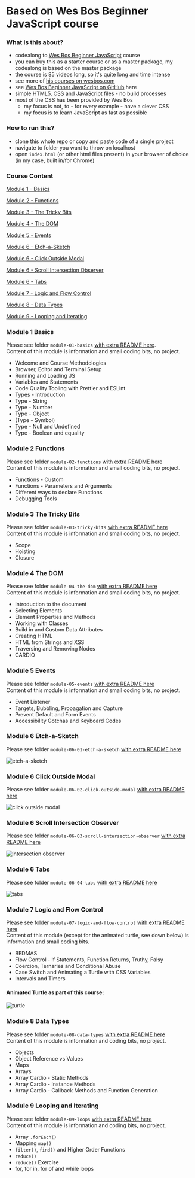 # Based on Wes Bos Beginner JavaScript course

### What is this about?

- codealong to [Wes Bos Beginner JavaScript](https://beginnerjavascript.com/) course
- you can buy this as a starter course or as a master package, my codealong is based on the master package
- the course is 85 videos long, so it's quite long and time intense
- see more of [his courses on wesbos.com](https://wesbos.com/courses)
- see [Wes Bos Beginner JavaScript on GitHub](https://github.com/wesbos/beginner-javascript) here
- simple HTML5, CSS and JavaScript files - no build processes
- most of the CSS has been provided by Wes Bos
  - my focus is not, to - for every example - have a clever CSS
  - my focus is to learn JavaScript as fast as possible

### How to run this?

- clone this whole repo or copy and paste code of a single project
- navigate to folder you want to throw on localhost
- open `index.html` (or other html files present) in your browser of choice (in my case, built in/for Chrome)

### Course Content

[Module 1 - Basics](#module-1-basics)

[Module 2 - Functions](#module-2-functions)

[Module 3 - The Tricky Bits](#module-3-the-tricky-bits)

[Module 4 - The DOM](#module-4-the-dom)

[Module 5 - Events](#module-5-events)

[Module 6 - Etch-a-Sketch](#module-6-etch-a-sketch)

[Module 6 - Click Outside Modal](#module-6-click-outside-modal)

[Module 6 - Scroll Intersection Observer](#module-6-scroll-intersection-observer)

[Module 6 - Tabs](#module-6-tabs)

[Module 7 - Logic and Flow Control](#module-7-logic-and-flow-control)

[Module 8 - Data Types](#module-8-data-types)

[Module 9 - Looping and Iterating](#module-9-looping-and-iterating)

### Module 1 Basics

Please see folder `module-01-basics` [with extra README here](./module-01-basics/README.md).<br>
Content of this module is information and small coding bits, no project.

- Welcome and Course Methodologies
- Browser, Editor and Terminal Setup
- Running and Loading JS
- Variables and Statements
- Code Quality Tooling with Prettier and ESLint
- Types - Introduction
- Type - String
- Type - Number
- Type - Object
- (Type - Symbol)
- Type - Null and Undefined
- Type - Boolean and equality

### Module 2 Functions

Please see folder `module-02-functions` [with extra README here](./module-02-functions/README.md)<br>
Content of this module is information and small coding bits, no project.

- Functions - Custom
- Functions - Parameters and Arguments
- Different ways to declare Functions
- Debugging Tools

### Module 3 The Tricky Bits

Please see folder `module-03-tricky-bits` [with extra README here](./module-03-tricky-bits/README.md)<br>
Content of this module is information and small coding bits, no project.

- Scope
- Hoisting
- Closure

### Module 4 The DOM

Please see folder `module-04-the-dom` [with extra README here](./module-04-the-dom/README.md)<br>
Content of this module is information and small coding bits, no project.

- Introduction to the document
- Selecting Elements
- Element Properties and Methods
- Working with Classes
- Build in and Custom Data Attributes
- Creating HTML
- HTML from Strings and XSS
- Traversing and Removing Nodes
- CARDIO

### Module 5 Events

Please see folder `module-05-events` [with extra README here](./module-05-events/README.md)<br>
Content of this module is information and small coding bits, no project.

- Event Listener
- Targets, Bubbling, Propagation and Capture
- Prevent Default and Form Events
- Accessibility Gotchas and Keyboard Codes

### Module 6 Etch-a-Sketch

Please see folder `module-06-01-etch-a-sketch` [with extra README here](./module-06-01-etch-a-sketch/README.md)<br>

![etch-a-sketch](./module-06-01-etch-a-sketch/img/screen-mod0601-01.png)

### Module 6 Click Outside Modal

Please see folder `module-06-02-click-outside-modal` [with extra README here](./module-06-02-click-outside-modal/README.md)<br>

![click outside modal](./module-06-02-click-outside-modal/img/screen-mod0602-02.gif)

### Module 6 Scroll Intersection Observer

Please see folder `module-06-03-scroll-intersection-observer` [with extra README here](./module-06-03-scoll-intersection-observer/README.md)<br>

![intersection observer](./module-06-03-scoll-intersection-observer/img/screen-mod0603-000.gif)

### Module 6 Tabs

Please see folder `module-06-04-tabs` [with extra README here](./module-06-04-tabs/README.md)<br>

![tabs](./module-06-04-tabs/img/screen-mod0604-00.gif)

### Module 7 Logic and Flow Control

Please see folder `module-07-logic-and-flow-control` [with extra README here](./module-07-logic-and-flow-control/README.md)<br>
Content of this module (except for the animated turtle, see down below) is information and small coding bits.

- BEDMAS
- Flow Control - If Statements, Function Returns, Truthy, Falsy
- Coercion, Ternaries and Conditional Abuse
- Case Switch and Animating a Turtle with CSS Variables
- Intervals and Timers

#### Animated Turtle as part of this course:

![turtle](./module-07-logic-and-flow-control/img/screen-mod0704-01.gif)

### Module 8 Data Types

Please see folder `module-08-data-types` [with extra README here](./module-08-data-types/README.md)<br>
Content of this module is information and coding bits, no project.

- Objects
- Object Reference vs Values
- Maps
- Arrays
- Array Cardio - Static Methods
- Array Cardio - Instance Methods
- Array Cardio - Callback Methods and Function Generation

### Module 9 Looping and Iterating

Please see folder `module-09-loops` [with extra README here](./module-09-loops/README.md)<br>
Content of this module is information and coding bits, no project.

- Array `.forEach()`
- Mapping `map()`
- `filter()`, `find()` and Higher Order Functions
- `reduce()`
- `reduce()` Exercise
- for, for in, for of and while loops
